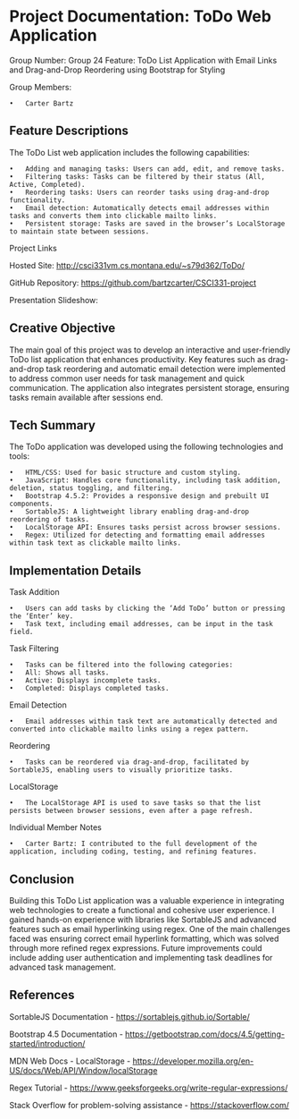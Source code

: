 <h1>Project Documentation: ToDo Web Application</h1>

Group Number: Group 24
Feature: ToDo List Application with Email Links and Drag-and-Drop Reordering using Bootstrap for Styling

Group Members:

	•	Carter Bartz

<h2>Feature Descriptions</h2>

The ToDo List web application includes the following capabilities:

	•	Adding and managing tasks: Users can add, edit, and remove tasks.
	•	Filtering tasks: Tasks can be filtered by their status (All, Active, Completed).
	•	Reordering tasks: Users can reorder tasks using drag-and-drop functionality.
	•	Email detection: Automatically detects email addresses within tasks and converts them into clickable mailto links.
	•	Persistent storage: Tasks are saved in the browser’s LocalStorage to maintain state between sessions.

Project Links

Hosted Site: http://csci331vm.cs.montana.edu/~s79d362/ToDo/

GitHub Repository: https://github.com/bartzcarter/CSCI331-project

Presentation Slideshow: 

<h2>Creative Objective</h2>

The main goal of this project was to develop an interactive and user-friendly ToDo list application that enhances productivity. Key features such as drag-and-drop task reordering and automatic email detection were implemented to address common user needs for task management and quick communication. The application also integrates persistent storage, ensuring tasks remain available after sessions end.

<h2>Tech Summary</h2>

The ToDo application was developed using the following technologies and tools:

	•	HTML/CSS: Used for basic structure and custom styling.
	•	JavaScript: Handles core functionality, including task addition, deletion, status toggling, and filtering.
	•	Bootstrap 4.5.2: Provides a responsive design and prebuilt UI components.
	•	SortableJS: A lightweight library enabling drag-and-drop reordering of tasks.
	•	LocalStorage API: Ensures tasks persist across browser sessions.
	•	Regex: Utilized for detecting and formatting email addresses within task text as clickable mailto links.

<h2>Implementation Details</h2>

Task Addition

	•	Users can add tasks by clicking the ‘Add ToDo’ button or pressing the ‘Enter’ key.
	•	Task text, including email addresses, can be input in the task field.

Task Filtering

	•	Tasks can be filtered into the following categories:
	•	All: Shows all tasks.
	•	Active: Displays incomplete tasks.
	•	Completed: Displays completed tasks.

Email Detection

	•	Email addresses within task text are automatically detected and converted into clickable mailto links using a regex pattern.

Reordering

	•	Tasks can be reordered via drag-and-drop, facilitated by SortableJS, enabling users to visually prioritize tasks.

LocalStorage

	•	The LocalStorage API is used to save tasks so that the list persists between browser sessions, even after a page refresh.

Individual Member Notes

	•	Carter Bartz: I contributed to the full development of the application, including coding, testing, and refining features.

<h2>Conclusion</h2>

Building this ToDo List application was a valuable experience in integrating web technologies to create a functional and cohesive user experience. I gained hands-on experience with libraries like SortableJS and advanced features such as email hyperlinking using regex. One of the main challenges faced was ensuring correct email hyperlink formatting, which was solved through more refined regex expressions. Future improvements could include adding user authentication and implementing task deadlines for advanced task management.

<h2>References</h2>

SortableJS Documentation - https://sortablejs.github.io/Sortable/

Bootstrap 4.5 Documentation - https://getbootstrap.com/docs/4.5/getting-started/introduction/

MDN Web Docs - LocalStorage - https://developer.mozilla.org/en-US/docs/Web/API/Window/localStorage

Regex Tutorial - https://www.geeksforgeeks.org/write-regular-expressions/

Stack Overflow for problem-solving assistance - https://stackoverflow.com/
